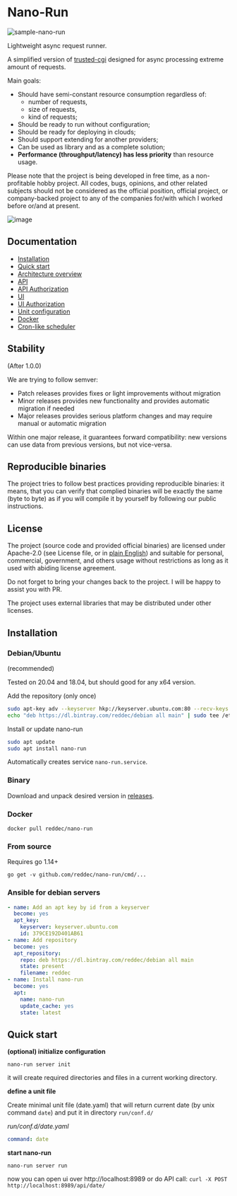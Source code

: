 # Nano-Run

![sample-nano-run](https://user-images.githubusercontent.com/6597086/98463432-303e6900-21f6-11eb-9632-806b1c99813b.gif)

Lightweight async request runner. 

A simplified version of [trusted-cgi](https://github.com/reddec/trusted-cgi) designed
for async processing extreme amount of requests.

Main goals:

* Should have semi-constant resource consumption regardless of: 
  * number of requests,
  * size of requests,
  * kind of requests;
* Should be ready to run without configuration;
* Should be ready for deploying in clouds;
* Should support extending for another providers;
* Can be used as library and as a complete solution;
* **Performance (throughput/latency) has less priority** than resource usage.

Please note that the project is being developed in free time, as a non-profitable hobby project. 
All codes, bugs, opinions, and other related subjects should not be considered as the official position, official project,
or company-backed project to any of the companies for/with which I worked before or/and at present.   


![image](https://user-images.githubusercontent.com/6597086/95172239-9b58e200-07e9-11eb-8ca7-bf48d93a178b.png)

## Documentation

* [Installation](#installation)
* [Quick start](#quick-start)
* [Architecture overview](_docs/flow.md)
* [API](_docs/api.md)
* [API Authorization](_docs/authorization.md)
* [UI](_docs/ui.md)
* [UI Authorization](_docs/ui_authorization.md)
* [Unit configuration](_docs/unit.md)
* [Docker](_docs/docker.md)
* [Cron-like scheduler](_docs/cron.md)

## Stability

(After 1.0.0)

We are trying to follow semver:

* Patch releases provides fixes or light improvements without migration
* Minor releases provides new functionality and provides automatic migration if needed
* Major releases provides serious platform changes and may require manual or automatic migration

Within one major release, it guarantees forward compatibility: new versions can use data from previous versions, but not vice-versa.

## Reproducible binaries

The project tries to follow best practices providing reproducible binaries: it means, that
you can verify that complied binaries will be exactly the same (byte to byte) as if you will compile it by yourself
by following our public instructions.  

## License

The project (source code and provided official binaries) are licensed
under Apache-2.0 (see License file, or in [plain English](https://tldrlegal.com/license/apache-license-2.0-(apache-2.0))) and suitable 
for personal, commercial, government, and others usage without restrictions as long as it used with abiding
license agreement.

Do not forget to bring your changes back to the project. I will
 be happy to assist you with PR. 

The project uses external libraries that may be distributed
under other licenses.   

## Installation

### Debian/Ubuntu

(recommended)

Tested on 20.04 and 18.04, but should good for any x64 version.

Add the repository (only once)

```bash
sudo apt-key adv --keyserver hkp://keyserver.ubuntu.com:80 --recv-keys 379CE192D401AB61
echo "deb https://dl.bintray.com/reddec/debian all main" | sudo tee /etc/apt/sources.list.d/reddec.list
```

Install or update nano-run

```bash
sudo apt update
sudo apt install nano-run
```

Automatically creates service `nano-run.service`.

### Binary

Download and unpack desired version in [releases](https://github.com/reddec/nano-run/releases).

### Docker

`docker pull reddec/nano-run`

### From source

Requires go 1.14+

`go get -v github.com/reddec/nano-run/cmd/...`

### Ansible for debian servers


```yaml
- name: Add an apt key by id from a keyserver
  become: yes
  apt_key:
    keyserver: keyserver.ubuntu.com
    id: 379CE192D401AB61
- name: Add repository
  become: yes
  apt_repository:
    repo: deb https://dl.bintray.com/reddec/debian all main
    state: present
    filename: reddec
- name: Install nano-run
  become: yes
  apt:
    name: nano-run
    update_cache: yes
    state: latest
```

## Quick start

**(optional) initialize configuration**

    nano-run server init

it will create required directories and files in a current working directory. 

**define a unit file**

Create minimal unit file (date.yaml) that will return current date (by unix command `date`) and put it
in directory `run/conf.d/`

_run/conf.d/date.yaml_
```yaml
command: date
```

**start nano-run**

    nano-run server run
    
    
now you can open ui over http://localhost:8989 or do API call: `curl -X POST http://localhost:8989/api/date/`
